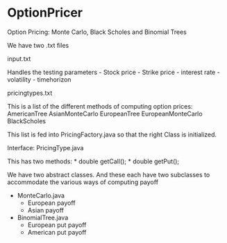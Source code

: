 # OptionPricer
Option Pricing: Monte Carlo, Black Scholes and Binomial Trees

We have two .txt files

input.txt

  Handles the testing parameters
    - Stock price
    - Strike price
    - interest rate
    - volatility
    - timehorizon

pricingtypes.txt

  This is a list of the different methods of computing option prices:
  AmericanTree
  AsianMonteCarlo
  EuropeanTree
  EuropeanMonteCarlo
  BlackScholes

  This list is fed into PricingFactory.java so that the right Class is initialized.

Interface: PricingType.java

  This has two methods:
    * double getCall();
    * double getPut();
    
We have two abstract classes. And these each have two subclasses to accommodate the various ways of computing payoff
  - MonteCarlo.java
    - European payoff
    - Asian payoff
  - BinomialTree.java
    - European put payoff
    - American put payoff
  
  

